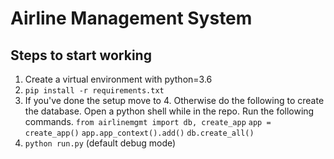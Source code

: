 # Airline Management System

## Steps to start working

1. Create a virtual environment with python=3.6
2. ```pip install -r requirements.txt```
3. If you've done the setup move to 4. Otherwise do the following to create the database.
    Open a python shell while in the repo. Run the following commands.
    ```from airlinemgmt import db, create_app```
    ```app = create_app()```
    ```app.app_context().add()```
    ```db.create_all()```
4. ```python run.py``` (default debug mode)